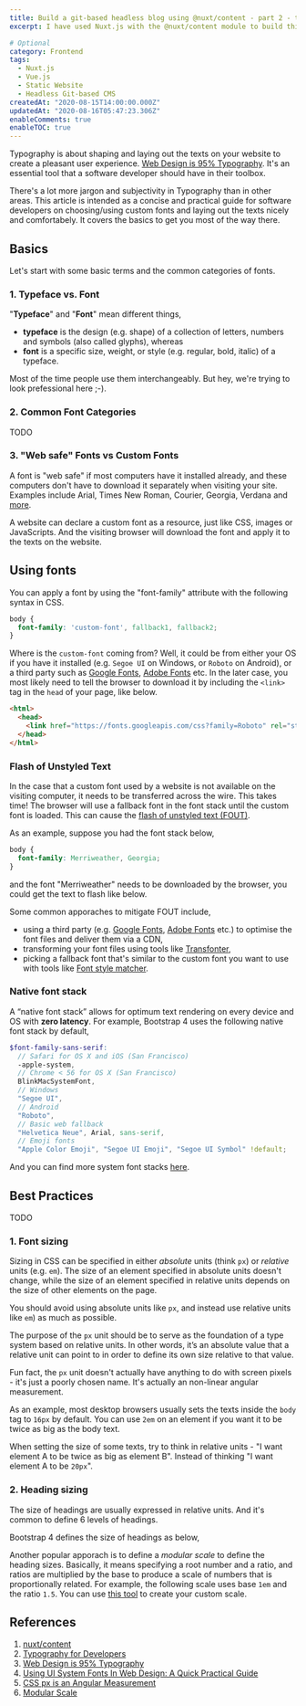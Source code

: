 ```yaml
---
title: Build a git-based headless blog using @nuxt/content - part 2 - typography
excerpt: I have used Nuxt.js with the @nuxt/content module to build this site. I will talk about the reasons for the switch, the challenges occured and the design choices

# Optional
category: Frontend
tags: 
  - Nuxt.js
  - Vue.js
  - Static Website
  - Headless Git-based CMS
createdAt: "2020-08-15T14:00:00.000Z"
updatedAt: "2020-08-16T05:47:23.306Z"
enableComments: true
enableTOC: true
---
```


Typography is about shaping and laying out the texts on your website to create a pleasant user experience. [Web Design is 95% Typography](https://ia.net/topics/the-web-is-all-about-typography-period). It's an essential tool that a software developer should have in their toolbox.

There's a lot more jargon and subjectivity in Typography than in other areas. This article is intended as a concise and practical guide for software developers on choosing/using custom fonts and laying out the texts nicely and comfortabely. It covers the basics to get you most of the way there.

## Basics

Let's start with some basic terms and the common categories of fonts.

### 1. Typeface vs. Font

"**Typeface**" and "**Font**" mean different things,

- **typeface** is the design (e.g. shape) of a collection of letters, numbers and symbols (also called glyphs), whereas
- **font** is a specific size, weight, or style (e.g. regular, bold, italic) of a typeface.

Most of the time people use them interchangeably. But hey, we're trying to look prefessional here ;-).

### 2. Common Font Categories

TODO

### 3. "Web safe" Fonts vs Custom Fonts

A font is "web safe" if most computers have it installed already, and these computers don't have to download it separately when visiting your site. Examples include Arial, Times New Roman, Courier, Georgia, Verdana and [more](http://web.mit.edu/jmorzins/www/fonts.html).

A website can declare a custom font as a resource, just like CSS, images or JavaScripts. And the visiting browser will download the font and apply it to the texts on the website.

## Using fonts

You can apply a font by using the "font-family" attribute with the following syntax in CSS.

```css
body {
  font-family: 'custom-font', fallback1, fallback2;
}
```

Where is the `custom-font` coming from? Well, it could be from either your OS if you have it installed (e.g. `Segoe UI` on Windows, or `Roboto` on Android), or a third party such as [Google Fonts](https://fonts.google.com/), [Adobe Fonts](https://fonts.adobe.com/) etc. In the later case, you most likely need to tell the browser to download it by including the `<link>` tag in the `head` of your page, like below.

```html
<html>
  <head>
    <link href="https://fonts.googleapis.com/css?family=Roboto" rel="stylesheet" />
  </head>
</html>
```

### Flash of Unstyled Text

In the case that a custom font used by a website is not available on the visiting computer, it needs to be transferred across the wire. This takes time! The browser will use a fallback font in the font stack until the custom font is loaded. This can cause the [flash of unstyled text (FOUT)](https://www.paulirish.com/2009/fighting-the-font-face-fout/).

As an example, suppose you had the font stack below,

```css
body {
  font-family: Merriweather, Georgia;
}
```

and the font "Merriweather" needs to be downloaded by the browser, you could get the text to flash like below.

<asset src="articles/typography/flash-of-unstyled-text.gif" name="Flash of Unstyled Text" newline></asset>

Some common apporaches to mitigate FOUT include,

- using a third party (e.g. [Google Fonts](https://fonts.google.com/), [Adobe Fonts](https://fonts.adobe.com/) etc.) to optimise the font files and deliver them via a CDN,
- transforming your font files using tools like [Transfonter](https://transfonter.org/),
- picking a fallback font that's similar to the custom font you want to use with tools like [Font style matcher](https://meowni.ca/font-style-matcher/).

### Native font stack

A “native font stack” allows for optimum text rendering on every device and OS with **zero latency**. For example, Bootstrap 4 uses the following native font stack by default,

```scss
$font-family-sans-serif:
  // Safari for OS X and iOS (San Francisco)
  -apple-system,
  // Chrome < 56 for OS X (San Francisco)
  BlinkMacSystemFont,
  // Windows
  "Segoe UI",
  // Android
  "Roboto",
  // Basic web fallback
  "Helvetica Neue", Arial, sans-serif,
  // Emoji fonts
  "Apple Color Emoji", "Segoe UI Emoji", "Segoe UI Symbol" !default;
```

And you can find more system font stacks [here](https://css-tricks.com/snippets/css/system-font-stack/).

## Best Practices

TODO

### 1. Font sizing

Sizing in CSS can be specified in either _absolute_ units (think `px`) or _relative_ units (e.g. `em`). The size of an element specified in absolute units doesn't change, while the size of an element specified in relative units depends on the size of other elements on the page.

<b-alert variant="success" show>
<p>You should avoid using absolute units like <code>px</code>, and instead use relative units like <code>em</code>) as much as possible.</p>

<p>The purpose of the <code>px</code> unit should be to serve as the foundation of a type system based on relative units. In other words, it’s an absolute value that a relative unit can point to in order to define its own size relative to that value.</p>
</b-alert>

<b-alert variant="info" show>
Fun fact, the <code>px</code> unit doesn't actually have anything to do with screen pixels - it's just a poorly chosen name. It's actually <b-link target="_blank" href="http://inamidst.com/stuff/notes/csspx">an non-linear angular measurement</b-link>.
</b-alert>

As an example, most desktop browsers usually sets the texts inside the `body` tag to `16px` by default. You can use `2em` on an element if you want it to be twice as big as the body text.

<b-alert variant="success" show>
When setting the size of some texts, try to think in relative units - "I want element A to be twice as big as element B". Instead of thinking "I want element A to be <code>20px</code>".
</b-alert>

### 2. Heading sizing

The size of headings are usually expressed in relative units. And it's common to define 6 levels of headings.

Bootstrap 4 defines the size of headings as below,

<asset src="articles/typography/bootstrap-headings.png" name="Headings in Bootstrap 4" newline></asset>

Another popular apporach is to define a _modular scale_ to define the heading sizes. Basically, it means specifying a root number and a ratio, and ratios are multiplied by the base to produce a scale of numbers that is proportionally related. For example, the following scale uses base `1em` and the ratio `1.5`. You can use [this tool](https://www.modularscale.com/) to create your custom scale.

<asset src="articles/typography/modular-scales.png" name="Modular Scale" newline></asset>

## References

1. [nuxt/content](https://content.nuxtjs.org/)
2. [Typography for Developers](https://css-tricks.com/typography-for-developers/#typeface-vs-font)
3. [Web Design is 95% Typography](https://ia.net/topics/the-web-is-all-about-typography-period)
4. [Using UI System Fonts In Web Design: A Quick Practical Guide](https://www.smashingmagazine.com/2015/11/using-system-ui-fonts-practical-guide/)
5. [CSS px is an Angular Measurement](http://inamidst.com/stuff/notes/csspx)
6. [Modular Scale](https://www.modularscale.com/)
